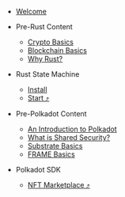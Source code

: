 -   [Welcome](/README.md)

-   Pre-Rust Content

    -   [Crypto Basics](pre-rust/crypto/README.md)
    -   [Blockchain Basics](pre-rust/blockchain/README.md)
    -   [Why Rust?](pre-rust/why-rust.md)

-   Rust State Machine

    -   [Install](pre-rust/install.md)
    -   [Start ⤴](https://www.shawntabrizi.com/rust-state-machine/)

-   Pre-Polkadot Content

    -   [An Introduction to Polkadot](pre-polkadot/polkadot-basics.md)
    -   [What is Shared Security?](pre-polkadot/shared-security.md)
    -   [Substrate Basics](pre-polkadot/substrate-basics.md)
    -   [FRAME Basics](pre-polkadot/frame-basics.md)

-   Polkadot SDK

    <!-- TODO FIX TUTORIAL -   [Proof of Existence](polkadot/proof-of-existence/README.md) -->
    -   [NFT Marketplace ⤴](https://www.shawntabrizi.com/substrate-collectables-workshop/)
